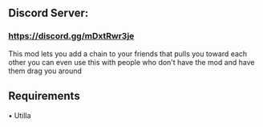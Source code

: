 ## Discord Server: 
### https://discord.gg/mDxtRwr3je

This mod lets you add a chain to your friends that pulls you toward each other you can even use this with people who don't have the mod and have them drag you around

## Requirements
• Utilla
